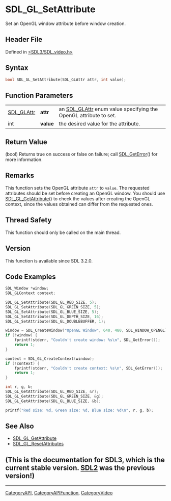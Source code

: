# SDL_GL_SetAttribute

Set an OpenGL window attribute before window creation.

## Header File

Defined in [<SDL3/SDL_video.h>](https://github.com/libsdl-org/SDL/blob/main/include/SDL3/SDL_video.h)

## Syntax

```c
bool SDL_GL_SetAttribute(SDL_GLAttr attr, int value);
```

## Function Parameters

|                          |           |                                                                                |
| ------------------------ | --------- | ------------------------------------------------------------------------------ |
| [SDL_GLAttr](SDL_GLAttr) | **attr**  | an [SDL_GLAttr](SDL_GLAttr) enum value specifying the OpenGL attribute to set. |
| int                      | **value** | the desired value for the attribute.                                           |

## Return Value

(bool) Returns true on success or false on failure; call
[SDL_GetError](SDL_GetError)() for more information.

## Remarks

This function sets the OpenGL attribute `attr` to `value`. The requested
attributes should be set before creating an OpenGL window. You should use
[SDL_GL_GetAttribute](SDL_GL_GetAttribute)() to check the values after
creating the OpenGL context, since the values obtained can differ from the
requested ones.

## Thread Safety

This function should only be called on the main thread.

## Version

This function is available since SDL 3.2.0.

## Code Examples

```c
SDL_Window *window;
SDL_GLContext context;

SDL_GL_SetAttribute(SDL_GL_RED_SIZE, 5);
SDL_GL_SetAttribute(SDL_GL_GREEN_SIZE, 5);
SDL_GL_SetAttribute(SDL_GL_BLUE_SIZE, 5);
SDL_GL_SetAttribute(SDL_GL_DEPTH_SIZE, 16);
SDL_GL_SetAttribute(SDL_GL_DOUBLEBUFFER, 1);

window = SDL_CreateWindow("OpenGL Window", 640, 480, SDL_WINDOW_OPENGL);
if (!window) {
    fprintf(stderr, "Couldn't create window: %s\n", SDL_GetError());
    return 1;
}

context = SDL_GL_CreateContext(window);
if (!context) {
    fprintf(stderr, "Couldn't create context: %s\n", SDL_GetError());
    return 1;
}

int r, g, b;
SDL_GL_GetAttribute(SDL_GL_RED_SIZE, &r);
SDL_GL_GetAttribute(SDL_GL_GREEN_SIZE, &g);
SDL_GL_GetAttribute(SDL_GL_BLUE_SIZE, &b);

printf("Red size: %d, Green size: %d, Blue size: %d\n", r, g, b);
```

## See Also

- [SDL_GL_GetAttribute](SDL_GL_GetAttribute)
- [SDL_GL_ResetAttributes](SDL_GL_ResetAttributes)


## (This is the documentation for SDL3, which is the current stable version. [SDL2](https://wiki.libsdl.org/SDL2/) was the previous version!)



----
[CategoryAPI](CategoryAPI), [CategoryAPIFunction](CategoryAPIFunction), [CategoryVideo](CategoryVideo)

